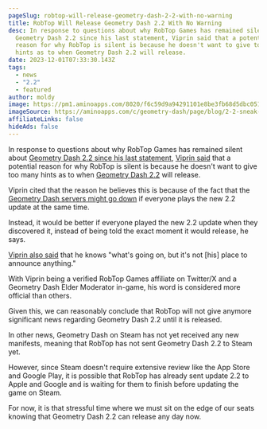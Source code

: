 ```yaml
---
pageSlug: robtop-will-release-geometry-dash-2-2-with-no-warning
title: RobTop Will Release Geometry Dash 2.2 With No Warning
desc: In response to questions about why RobTop Games has remained silent about
  Geometry Dash 2.2 since his last statement, Viprin said that a potential
  reason for why RobTop is silent is because he doesn't want to give too many
  hints as to when Geometry Dash 2.2 will release.
date: 2023-12-01T07:33:30.143Z
tags:
  - news
  - "2.2"
  - featured
author: moldy
image: https://pm1.aminoapps.com/8020/f6c59d9a94291101e8be3fb68d5dbc0517f49468r1-443-312v2_hq.jpg
imageSource: https://aminoapps.com/c/geometry-dash/page/blog/2-2-sneak-peek-an-analysis/Xn27_vahgujDxY8NnVjN6KGrJNzVKzjWnW
affiliateLinks: false
hideAds: false
---
```

In response to questions about why RobTop Games has remained silent about [Geometry Dash 2.2 since his last statement](/posts/geometry-dash-2-2-is-finished-release-scheduled-for-early-december/), [Viprin said](https://twitter.com/vipringd/status/1730326760909070707?s=61&t=20rQS364ZqLFxyriplQruA) that a potential reason for why RobTop is silent is because he doesn't want to give too many hints as to when [Geometry Dash 2.2](/categories/2.2/) will release.

Viprin cited that the reason he believes this is because of the fact that the [Geometry Dash servers might go down](/posts/geometry-dash-servers-down-for-maintenance-pending-2-2/) if everyone plays the new 2.2 update at the same time.

Instead, it would be better if everyone played the new 2.2 update when they discovered it, instead of being told the exact moment it would release, he says.

[Viprin also said](https://twitter.com/vipringd/status/1730322793491783730?s=61&t=20rQS364ZqLFxyriplQruA) that he knows "what's going on, but it's not [his] place to announce anything."

With Viprin being a verified RobTop Games affiliate on Twitter/X and a Geometry Dash Elder Moderator in-game, his word is considered more official than others.

Given this, we can reasonably conclude that RobTop will not give anymore significant news regarding Geometry Dash 2.2 until it is released.

In other news, Geometry Dash on Steam has not yet received any new manifests, meaning that RobTop has not sent Geometry Dash 2.2 to Steam yet.

However, since Steam doesn't require extensive review like the App Store and Google Play, it is possible that RobTop has already sent update 2.2 to Apple and Google and is waiting for them to finish before updating the game on Steam.

For now, it is that stressful time where we must sit on the edge of our seats knowing that Geometry Dash 2.2 can release any day now.